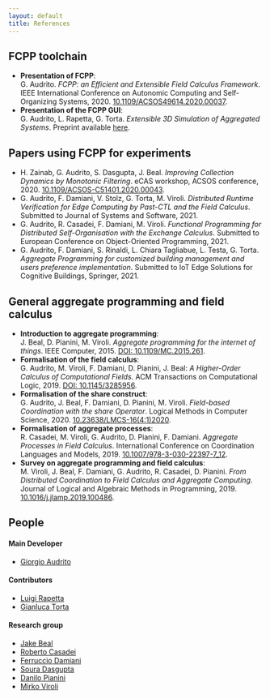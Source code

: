 ```yaml
---
layout: default
title: References
---
```


## FCPP toolchain

- **Presentation of FCPP**: <br/>
  G. Audrito. _FCPP: an Efficient and Extensible Field Calculus Framework_. IEEE International Conference on Autonomic Computing and Self-Organizing Systems, 2020.
  [10.1109/ACSOS49614.2020.00037](https://doi.org/10.1109/ACSOS49614.2020.00037).
- **Presentation of the FCPP GUI**: <br/>
  G. Audrito, L. Rapetta, G. Torta. _Extensible 3D Simulation of Aggregated Systems_. Preprint available [here](http://giorgio.audrito.info/static/fcpp-gui.pdf).

## Papers using FCPP for experiments

- H. Zainab, G. Audrito, S. Dasgupta, J. Beal. _Improving Collection Dynamics by Monotonic Filtering_. eCAS workshop, ACSOS conference, 2020.
  [10.1109/ACSOS-C51401.2020.00043](https://doi.org/10.1109/ACSOS-C51401.2020.00043).
- G. Audrito, F. Damiani, V. Stolz, G. Torta, M. Viroli. _Distributed Runtime Verification for Edge Computing by Past-CTL and the Field Calculus_. Submitted to Journal of Systems and Software, 2021.
- G. Audrito, R. Casadei, F. Damiani, M. Viroli. _Functional Programming for Distributed Self-Organisation with the Exchange Calculus_. Submitted to European Conference on Object-Oriented Programming, 2021.
- G. Audrito, F. Damiani, S. Rinaldi, L. Chiara Tagliabue, L. Testa, G. Torta. _Aggregate Programming for customized building management and users preference implementation_. Submitted to IoT Edge Solutions for Cognitive Buildings, Springer, 2021.

## General aggregate programming and field calculus

- **Introduction to aggregate programming**: <br/>
  J. Beal, D. Pianini, M. Viroli. _Aggregate programming for the internet of things_. IEEE Computer, 2015.
  [DOI: 10.1109/MC.2015.261](https://doi.org/10.1109/MC.2015.261).
- **Formalisation of the field calculus**: <br/>
  G. Audrito, M. Viroli, F. Damiani, D. Pianini, J. Beal: _A Higher-Order Calculus of Computational Fields_. ACM Transactions on Computational Logic, 2019.
  [DOI: 10.1145/3285956](https://doi.org/10.1145/3285956).
- **Formalisation of the share construct**: <br/>
  G. Audrito, J. Beal, F. Damiani, D. Pianini, M. Viroli. _Field-based Coordination with the share Operator_. Logical Methods in Computer Science, 2020.
  [10.23638/LMCS-16(4:1)2020](https://doi.org/10.23638/LMCS-16(4:1)2020).
- **Formalisation of aggregate processes**: <br/>
  R. Casadei, M. Viroli, G. Audrito, D. Pianini, F. Damiani. _Aggregate Processes in Field Calculus_. International Conference on Coordination Languages and Models, 2019.
  [10.1007/978-3-030-22397-7_12](https://doi.org/10.1007/978-3-030-22397-7_12).
- **Survey on aggregate programming and field calculus**: <br/>
  M. Viroli, J. Beal, F. Damiani, G. Audrito, R. Casadei, D. Pianini. _From Distributed Coordination to Field Calculus and Aggregate Computing_. Journal of Logical and Algebraic Methods in Programming, 2019.
  [10.1016/j.jlamp.2019.100486](https://doi.org/10.1016/j.jlamp.2019.100486).

## People

#### Main Developer

- [Giorgio Audrito](http://giorgio.audrito.info/#!/research)

#### Contributors

- [Luigi Rapetta](https://github.com/rapfamily4)
- [Gianluca Torta](http://www.di.unito.it/~torta)

#### Research group

- [Jake Beal](https://jakebeal.github.io)
- [Roberto Casadei](https://robertocasadei.github.io)
- [Ferruccio Damiani](http://www.di.unito.it/~damiani)
- [Soura Dasgupta](https://engineering.uiowa.edu/people/soura-dasgupta)
- [Danilo Pianini](http://www.danilopianini.org)
- [Mirko Viroli](https://apice.unibo.it/xwiki/bin/view/MirkoViroli)
